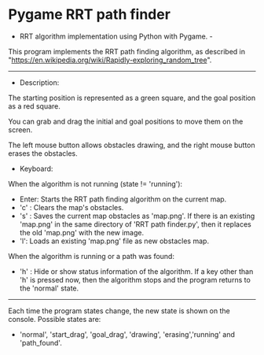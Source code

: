 # Pygame RRT path finder

  - RRT algorithm implementation using Python with Pygame. -

  This program implements the RRT path finding algorithm, as
   described in "https://en.wikipedia.org/wiki/Rapidly-exploring_random_tree".

  - - -

  - Description:
  
  The starting position is represented as a green square, and
   the goal position as a red square.

  You can grab and drag the initial and goal positions to move them
   on the screen.

  The left mouse button allows obstacles drawing,
   and the right mouse button erases the obstacles.

   
  - Keyboard:
  
   When the algorithm is not running (state != 'running'):
   - Enter: Starts the RRT path finding algorithm on the current map.
   - 'c' : Clears the map's obstacles.
   - 's' : Saves the current map obstacles as 'map.png'.
    If there is an existing 'map.png' in the same directory of 'RRT path finder.py',
     then it replaces the old 'map.png' with the new image.
   - 'l': Loads an existing 'map.png' file as new obstacles map.
   
   When the algorithm is running or a path was found:
   - 'h' : Hide or show status information of the algorithm.
   If a key other than 'h' is pressed now, then the algorithm stops
    and the program returns to the 'normal' state.
    
  - - -

  Each time the program states change, the new state is shown on the console.
  Possible states are:

   - 'normal', 'start_drag', 'goal_drag', 'drawing',
     'erasing','running' and 'path_found'.

